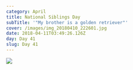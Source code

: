 ```yaml
---
category: April
title: National Siblings Day
subTitle: '"My brother is a golden retriever"'
cover: /images/img_20180410_222601.jpg
date: 2018-04-11T03:49:26.126Z
day: Day 41
slug: Day 41
---
```

![](/images/img_20180410_222601.jpg)
